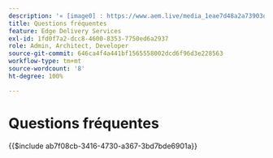 ```yaml
---
description: '« [image0] : https://www.aem.live/media_1eae7d48a2a73903d8c880cb8cf2dcfad47f73291.png#width=1600&height=1200 »'
title: Questions fréquentes
feature: Edge Delivery Services
exl-id: 1fd0f7a2-dcc8-4600-8353-7750ed6a2937
role: Admin, Architect, Developer
source-git-commit: 646ca4f4a441bf1565558002dcd6f96d3e228563
workflow-type: tm+mt
source-wordcount: '8'
ht-degree: 100%

---
```


# Questions fréquentes

{{$include ab7f08cb-3416-4730-a367-3bd7bde6901a}}
